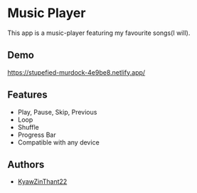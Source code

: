 
# Music Player

This app is a music-player featuring my favourite songs(I will).


## Demo

https://stupefied-murdock-4e9be8.netlify.app/

  
## Features

- Play, Pause, Skip, Previous
- Loop
- Shuffle
- Progress Bar
- Compatible with any device


  
## Authors

- [KyawZinThant22](https://github.com/KyawZinThant22)
